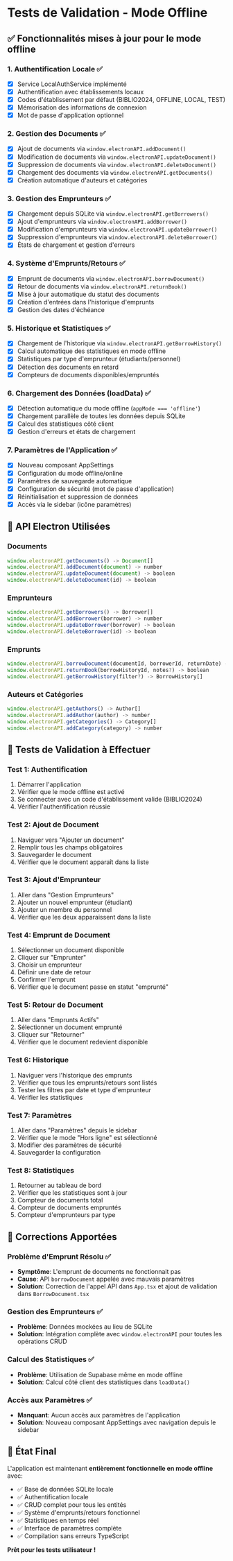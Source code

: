 # Tests de Validation - Mode Offline

## ✅ Fonctionnalités mises à jour pour le mode offline

### 1. Authentification Locale ✅
- [x] Service LocalAuthService implémenté
- [x] Authentification avec établissements locaux
- [x] Codes d'établissement par défaut (BIBLIO2024, OFFLINE, LOCAL, TEST)
- [x] Mémorisation des informations de connexion
- [x] Mot de passe d'application optionnel

### 2. Gestion des Documents ✅
- [x] Ajout de documents via `window.electronAPI.addDocument()`
- [x] Modification de documents via `window.electronAPI.updateDocument()`
- [x] Suppression de documents via `window.electronAPI.deleteDocument()`
- [x] Chargement des documents via `window.electronAPI.getDocuments()`
- [x] Création automatique d'auteurs et catégories

### 3. Gestion des Emprunteurs ✅
- [x] Chargement depuis SQLite via `window.electronAPI.getBorrowers()`
- [x] Ajout d'emprunteurs via `window.electronAPI.addBorrower()`
- [x] Modification d'emprunteurs via `window.electronAPI.updateBorrower()`
- [x] Suppression d'emprunteurs via `window.electronAPI.deleteBorrower()`
- [x] États de chargement et gestion d'erreurs

### 4. Système d'Emprunts/Retours ✅
- [x] Emprunt de documents via `window.electronAPI.borrowDocument()`
- [x] Retour de documents via `window.electronAPI.returnBook()`
- [x] Mise à jour automatique du statut des documents
- [x] Création d'entrées dans l'historique d'emprunts
- [x] Gestion des dates d'échéance

### 5. Historique et Statistiques ✅
- [x] Chargement de l'historique via `window.electronAPI.getBorrowHistory()`
- [x] Calcul automatique des statistiques en mode offline
- [x] Statistiques par type d'emprunteur (étudiants/personnel)
- [x] Détection des documents en retard
- [x] Compteurs de documents disponibles/empruntés

### 6. Chargement des Données (loadData) ✅
- [x] Détection automatique du mode offline (`appMode === 'offline'`)
- [x] Chargement parallèle de toutes les données depuis SQLite
- [x] Calcul des statistiques côté client
- [x] Gestion d'erreurs et états de chargement

### 7. Paramètres de l'Application ✅
- [x] Nouveau composant AppSettings
- [x] Configuration du mode offline/online
- [x] Paramètres de sauvegarde automatique
- [x] Configuration de sécurité (mot de passe d'application)
- [x] Réinitialisation et suppression de données
- [x] Accès via le sidebar (icône paramètres)

## 🔧 API Electron Utilisées

### Documents
```typescript
window.electronAPI.getDocuments() -> Document[]
window.electronAPI.addDocument(document) -> number
window.electronAPI.updateDocument(document) -> boolean
window.electronAPI.deleteDocument(id) -> boolean
```

### Emprunteurs
```typescript
window.electronAPI.getBorrowers() -> Borrower[]
window.electronAPI.addBorrower(borrower) -> number
window.electronAPI.updateBorrower(borrower) -> boolean
window.electronAPI.deleteBorrower(id) -> boolean
```

### Emprunts
```typescript
window.electronAPI.borrowDocument(documentId, borrowerId, returnDate) -> number
window.electronAPI.returnBook(borrowHistoryId, notes?) -> boolean
window.electronAPI.getBorrowHistory(filter?) -> BorrowHistory[]
```

### Auteurs et Catégories
```typescript
window.electronAPI.getAuthors() -> Author[]
window.electronAPI.addAuthor(author) -> number
window.electronAPI.getCategories() -> Category[]
window.electronAPI.addCategory(category) -> number
```

## 🧪 Tests de Validation à Effectuer

### Test 1: Authentification
1. Démarrer l'application
2. Vérifier que le mode offline est activé
3. Se connecter avec un code d'établissement valide (BIBLIO2024)
4. Vérifier l'authentification réussie

### Test 2: Ajout de Document
1. Naviguer vers "Ajouter un document"
2. Remplir tous les champs obligatoires
3. Sauvegarder le document
4. Vérifier que le document apparaît dans la liste

### Test 3: Ajout d'Emprunteur
1. Aller dans "Gestion Emprunteurs"
2. Ajouter un nouvel emprunteur (étudiant)
3. Ajouter un membre du personnel
4. Vérifier que les deux apparaissent dans la liste

### Test 4: Emprunt de Document
1. Sélectionner un document disponible
2. Cliquer sur "Emprunter"
3. Choisir un emprunteur
4. Définir une date de retour
5. Confirmer l'emprunt
6. Vérifier que le document passe en statut "emprunté"

### Test 5: Retour de Document
1. Aller dans "Emprunts Actifs"
2. Sélectionner un document emprunté
3. Cliquer sur "Retourner"
4. Vérifier que le document redevient disponible

### Test 6: Historique
1. Naviguer vers l'historique des emprunts
2. Vérifier que tous les emprunts/retours sont listés
3. Tester les filtres par date et type d'emprunteur
4. Vérifier les statistiques

### Test 7: Paramètres
1. Aller dans "Paramètres" depuis le sidebar
2. Vérifier que le mode "Hors ligne" est sélectionné
3. Modifier des paramètres de sécurité
4. Sauvegarder la configuration

### Test 8: Statistiques
1. Retourner au tableau de bord
2. Vérifier que les statistiques sont à jour
3. Compteur de documents total
4. Compteur de documents empruntés
5. Compteur d'emprunteurs par type

## 🐛 Corrections Apportées

### Problème d'Emprunt Résolu ✅
- **Symptôme**: L'emprunt de documents ne fonctionnait pas
- **Cause**: API `borrowDocument` appelée avec mauvais paramètres
- **Solution**: Correction de l'appel API dans `App.tsx` et ajout de validation dans `BorrowDocument.tsx`

### Gestion des Emprunteurs ✅
- **Problème**: Données mockées au lieu de SQLite
- **Solution**: Intégration complète avec `window.electronAPI` pour toutes les opérations CRUD

### Calcul des Statistiques ✅
- **Problème**: Utilisation de Supabase même en mode offline
- **Solution**: Calcul côté client des statistiques dans `loadData()`

### Accès aux Paramètres ✅
- **Manquant**: Aucun accès aux paramètres de l'application
- **Solution**: Nouveau composant AppSettings avec navigation depuis le sidebar

## 🚀 État Final

L'application est maintenant **entièrement fonctionnelle en mode offline** avec:
- ✅ Base de données SQLite locale
- ✅ Authentification locale
- ✅ CRUD complet pour tous les entités
- ✅ Système d'emprunts/retours fonctionnel
- ✅ Statistiques en temps réel
- ✅ Interface de paramètres complète
- ✅ Compilation sans erreurs TypeScript

**Prêt pour les tests utilisateur !**